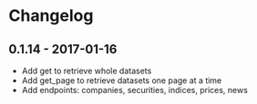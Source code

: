 # Changelog

## 0.1.14 - 2017-01-16

* Add get to retrieve whole datasets
* Add get_page to retrieve datasets one page at a time
* Add endpoints: companies, securities, indices, prices, news
